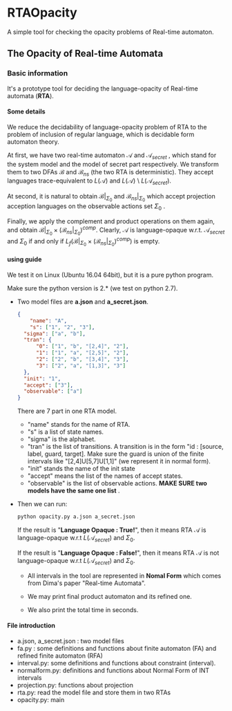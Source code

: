 # RTAOpacity

A simple tool for checking the opacity problems of Real-time automaton.

## The Opacity of Real-time Automata

### Basic information

It's a prototype tool for deciding the language-opacity of Real-time automata (**RTA**).

#### Some details

We reduce the decidability of language-opacity problem of RTA to the problem of inclusion of regular language, which is decidable form automaton theory.

At first, we have two real-time automaton $\mathcal{A}$ and $\mathcal{A}_{secret}$ , which stand for the system model and the model of secret part respectively. We transform them to two DFAs  $\mathcal{B}$ and $\mathcal{B}_{ns}$ (the two RTA is deterministic).  They accept languages trace-equivalent to $L(\mathcal{A})$ and $L(\mathcal{A})$ \ $L(\mathcal{A}_{secret})$.

At second, it is natural to obtain $\mathcal{B}|_{\Sigma_{0}}$ and $\mathcal{B}_{ns}|_{\Sigma_{0}}$ which accept projection acception languages on the observable actions set $\Sigma_{0}$ .

Finally, we apply the complement and product operations on them again, and obtain $\mathcal{B}|_{\Sigma_{0}} \times (\mathcal{B}_{ns}|_{\Sigma_{0}})^{comp}$. Clearly, $\mathcal{A}$ is language-opaque w.r.t. $\mathcal{A}_{secret}$ and $\Sigma_{0}$ if and only if $L_{f}{(\mathcal{B}|_{\Sigma_{0}} \times (\mathcal{B}_{ns}|_{\Sigma_{0}})^{comp})}$ is empty.

#### using guide

We test it on Linux (Ubuntu 16.04 64bit), but it is a pure python program.

Make sure the python version is 2.* (we test on python 2.7).

* Two model files are **a.json** and **a_secret.json**.

  ```json
  {
      "name": "A",
      "s": ["1", "2", "3"],
  	"sigma": ["a", "b"],
  	"tran": {
  		"0": ["1", "b", "[2,4]", "2"],
  		"1": ["1", "a", "[2,5]", "2"],
  		"2": ["2", "b", "[3,4]", "3"],
  		"3": ["2", "a", "[1,3]", "3"]
  	},
  	"init": "1",
  	"accept": ["3"],
  	"observable": ["a"]
  }
  ```

  There are 7 part in one RTA model.

  * "name" stands for the name of RTA.
  * "s" is a list of state names.
  * "sigma" is the alphabet.
  * "tran" is the list of transitions. A transition is in the form "id : [source, label, guard, target]. Make sure the guard is union of the finite intervals like "[2,4]U[5,7]U[1,1]" (we represent it in normal form). 
  * "init" stands the name of the init state
  * "accept" means the  list of the names of accept states.
  * "observable" is the list of observable actions. **MAKE SURE two models have the same one list** .

* Then we can run:

  ```python
  python opacity.py a.json a_secret.json
  ```

  If the result is "**Language Opaque : True!**", then it means RTA $\mathcal{A}$ is language-opaque w.r.t $L(\mathcal{A}_{secret})$ and $\Sigma_{0}$.

  If the result is "**Language Opaque : False!**", then it means RTA $\mathcal{A}$ is not language-opaque w.r.t $L(\mathcal{A}_{secret})$ and $\Sigma_{0}$.

  * All intervals in the tool are represented in **Nomal Form** which comes from Dima's paper "Real-time Automata".


  * We may print final product automaton and its refined one.
  * We also print the total time in seconds.

#### File introduction

* a.json, a_secret.json : two model files
* fa.py : some definitions and functions about finite automaton (FA) and refined finite automaton (RFA)
* interval.py: some definitions and functions about constraint (interval).
* normalform.py: definitions and functions about Normal Form of INT intervals
* projection.py: functions about projection
* rta.py: read the model file and store them in two RTAs
* opacity.py: main